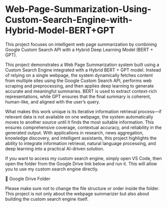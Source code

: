 # Web-Page-Summarization-Using-Custom-Search-Engine-with-Hybrid-Model-BERT+GPT
This project focuses on intelligent web page summarization by combining Google Custom Search API with a Hybrid Deep Learning Model (BERT + GPT).


This project demonstrates a Web Page Summarization system built using a Custom Search Engine integrated with a Hybrid BERT + GPT model. Instead of relying on a single webpage, the system dynamically fetches content from multiple sites using the Google Custom Search API, performs web scraping and preprocessing, and then applies deep learning to generate accurate and meaningful summaries. BERT is used to extract context-rich representations, while GPT ensures that the final summary is coherent, human-like, and aligned with the user’s query.

What makes this work unique is its iterative information retrieval process—if relevant data is not available on one webpage, the system automatically moves to another source until it finds the most suitable information. This ensures comprehensive coverage, contextual accuracy, and reliability in the generated output. With applications in research, news aggregation, knowledge discovery, and intelligent assistants, this project highlights the ability to integrate information retrieval, natural language processing, and deep learning into a practical AI-driven solution.


If you want to access my custom search engine, simply open VS Code, then open the folder from the Google Drive link below and run it. This will allow you to use my custom search engine directly.

🔗 Google Drive Folder

Please make sure not to change the file structure or order inside the folder.
This project is not only about the webpage summarizer but also about building the custom search engine itself.

